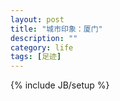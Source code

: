 ```yaml
---
layout: post
title: "城市印象：厦门"
description: ""
category: life
tags: [足迹]
---
```

{% include JB/setup %}

